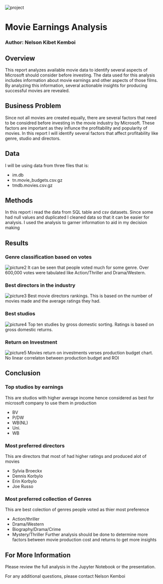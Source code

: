 ![project](images/microsoft-picture.jpeg)
# Movie Earnings Analysis
### Author: Nelson Kibet Kemboi
## Overview  
This report analyzes available movie data to identify several aspects of Microsoft should consider before investing. The data used for this analysis includes information about movie earnings and other aspects of those films. By analyzing this information, several actionable insights for producing successful movies are revealed.
## Business Problem
Since not all movies are created equally, there are several factors that need to be considred before investing in the movie industry by Microsoft. These factors are important as they influnce the profitability and popularity of movies. In this report I will identify several factors that affect profitability like genre, studio and directors.
## Data
I will be using data from three files that is:
* im.db
* tn.movie_budgets.csv.gz
* tmdb.movies.csv.gz
## Methods 
In this report i read the data from SQL table and csv datasets. Since some had null values and duplicated I cleaned data so that it can be easier for analysis.  I used the analysis to garner information to aid in my decision making
## Results
 ### Genre classification based on votes
 ![picture2](images/genre-rating.PNG)
 It can be seen that people voted much for some genre. 
Over 600,000 votes were tabulated like Action/Thriller and Drama/Western.
### Best directors in the industry 
![picture3](images/directors-ratings.PNG)
Best movie directors rankings.
This is based on the number of movies made and the average ratings they had. 
### Best studios
![picture4](images/Best-studios.PNG)
Top ten studies by gross domestic sorting. 
Ratings is based on gross domestic returns.
### Return on Investment 
 ![picture5](images/ROI.PNG)
Movies return on investments verses production budget chart. 
No linear correlaton between production budget and ROI
## Conclusion
### Top studios by earnings
This are studios with higher average income hence considered as best for microsoft company to use them in production 
* BV
* P/DW
* WB(NL)
* Uni.
* WB
### Most preferred directors
This are directors that most of had higher ratings and produced alot of movies 
* Sylvia Broeckx
* Dennis Korbylo
* Erin Korbylo
* Joe Russo 
### Most preferred collection of Genres
This are best colection of genres people voted as thier most preference 
* Action/thriller 
* Drama/Western
* Biography/Drama/Crime
* Mystery/Thriller 
Further analysis should be done to determine more factors between movie production cost and returns to get more insights 
## For More Information
Please review the full analysis in the Jupyter Notebook or the presentation.

For any additional questions, please contact Nelson Kemboi










